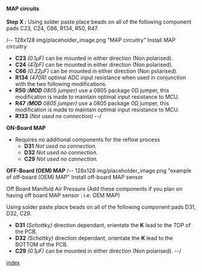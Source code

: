 #### MAP circuits ####
**Step X :**
Using solder paste place beads on all of the following component pads C23, C24, C66, R134, R50, R47.

/-- 128x128 img/placeholder_image.png "MAP circuitry" Install MAP circuitry

- **C23** *(0.1µF)* can be mounted in either direction (Non polarised).	
- **C24** *(47pF)* can be mounted in either direction (Non polarised).	
- **C66** *(0.22µF)* can be mounted in either direction (Non polarised).	
- **R134** *(470R)* optimal ADC input resistance when used in conjunction with the two following modifications.	
- **R50** *(**MOD** 0805 jumper)* use a 0805 package 0&ohm; jumper, this modification is made to maintain optimal input resistance to MCU.	
- **R47** *(**MOD** 0805 jumper)* use a 0805 package 0&ohm; jumper, this modification is made to maintain optimal input resistance to MCU.	
- **R133** *(Not used no connection)*
--/

**ON-Board MAP**

- Requires no additional components for the reflow process
	- **D31** *Not used no connection.*
	- **D32** *Not used no connection.*
	- **C29** *Not used no connection.*	
	

**OFF-Board (OEM) MAP**
/-- 128x128 img/placeholder_image.png "example of off-board (OEM) MAP" Install off-board MAP sensor

Off Board Manifold Air Pressure (Add these components if you plan on having off board MAP sensor : i.e. OEM MAP)

Using solder paste place beads on all of the following component pads D31, D32, C29.

- **D31** *(Schottky)* direction dependant, orientate the **K** lead to the TOP of the PCB.	
- **D32** *(Schottky)* direction dependant, orientate the **K** lead to the BOTTOM of the PCB.	
- **C29** *(0.1µF)* can be mounted in either direction (Non polarised).
--/	
	
[index](#index)	
